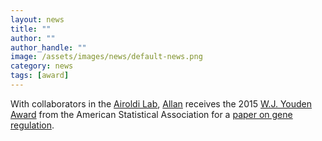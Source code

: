 ```yaml
---
layout: news
title: ""
author: ""
author_handle: ""
image: /assets/images/news/default-news.png
category: news
tags: [award]
---
```

With collaborators in the [Airoldi Lab](http://airoldilab.fas.harvard.edu/), [Allan][1] receives the 2015 [W.J. Youden Award][2] from the American Statistical Association for a [paper on gene regulation](papers/paper/estimating-structured-covariance-matrix/).

[1]: /team/d-allan-drummond/
[2]: http://www.amstat.org/awards/wjyoudenaward.cfm
